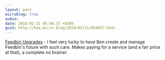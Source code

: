 ```yaml
---
layout: post
microblog: true
audio: 
date: 2018-02-21 05:48:37 +0300
guid: http://kaa.micro.blog/2018/02/21/024837.html
---
```

[Feedbin Upgrades](https://feedbin.com/blog/2018/02/20/hardware-upgrades/)  - I feel very lucky to have Ben create and manage Feedbin's future with such care. Makes paying for a service (and a fair price at that), a complete no brainer.
